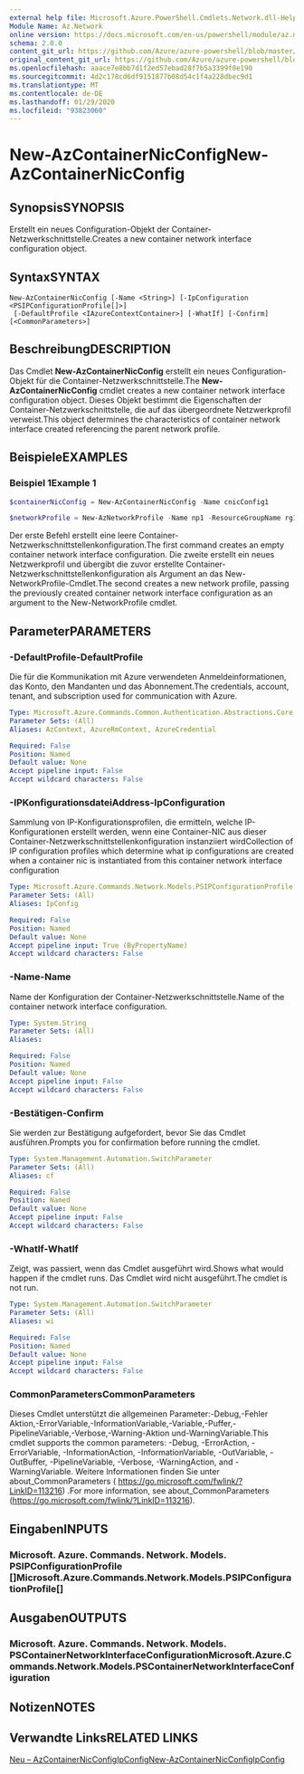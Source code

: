 ```yaml
---
external help file: Microsoft.Azure.PowerShell.Cmdlets.Network.dll-Help.xml
Module Name: Az.Network
online version: https://docs.microsoft.com/en-us/powershell/module/az.network/new-AzContainerNicconfig
schema: 2.0.0
content_git_url: https://github.com/Azure/azure-powershell/blob/master/src/Network/Network/help/New-AzContainerNicConfig.md
original_content_git_url: https://github.com/Azure/azure-powershell/blob/master/src/Network/Network/help/New-AzContainerNicConfig.md
ms.openlocfilehash: aaace7e8bb7d1f2ed57ebad28f7b5a3399f0e190
ms.sourcegitcommit: 4d2c178cd6df9151877b08d54c1f4a228dbec9d1
ms.translationtype: MT
ms.contentlocale: de-DE
ms.lasthandoff: 01/29/2020
ms.locfileid: "93823060"
---
```

# <span data-ttu-id="b090b-101">New-AzContainerNicConfig</span><span class="sxs-lookup"><span data-stu-id="b090b-101">New-AzContainerNicConfig</span></span>

## <span data-ttu-id="b090b-102">Synopsis</span><span class="sxs-lookup"><span data-stu-id="b090b-102">SYNOPSIS</span></span>
<span data-ttu-id="b090b-103">Erstellt ein neues Configuration-Objekt der Container-Netzwerkschnittstelle.</span><span class="sxs-lookup"><span data-stu-id="b090b-103">Creates a new container network interface configuration object.</span></span>

## <span data-ttu-id="b090b-104">Syntax</span><span class="sxs-lookup"><span data-stu-id="b090b-104">SYNTAX</span></span>

```
New-AzContainerNicConfig [-Name <String>] [-IpConfiguration <PSIPConfigurationProfile[]>]
 [-DefaultProfile <IAzureContextContainer>] [-WhatIf] [-Confirm] [<CommonParameters>]
```

## <span data-ttu-id="b090b-105">Beschreibung</span><span class="sxs-lookup"><span data-stu-id="b090b-105">DESCRIPTION</span></span>
<span data-ttu-id="b090b-106">Das Cmdlet **New-AzContainerNicConfig** erstellt ein neues Configuration-Objekt für die Container-Netzwerkschnittstelle.</span><span class="sxs-lookup"><span data-stu-id="b090b-106">The **New-AzContainerNicConfig** cmdlet creates a new container network interface configuration object.</span></span> <span data-ttu-id="b090b-107">Dieses Objekt bestimmt die Eigenschaften der Container-Netzwerkschnittstelle, die auf das übergeordnete Netzwerkprofil verweist.</span><span class="sxs-lookup"><span data-stu-id="b090b-107">This object determines the characteristics of container network interface created referencing the parent network profile.</span></span>

## <span data-ttu-id="b090b-108">Beispiele</span><span class="sxs-lookup"><span data-stu-id="b090b-108">EXAMPLES</span></span>

### <span data-ttu-id="b090b-109">Beispiel 1</span><span class="sxs-lookup"><span data-stu-id="b090b-109">Example 1</span></span>
```powershell
$containerNicConfig = New-AzContainerNicConfig -Name cnicConfig1

$networkProfile = New-AzNetworkProfile -Name np1 -ResourceGroupName rg1 -Location westus -ContainerNetworkInterfaceConfiguration $containerNicConfig
```

<span data-ttu-id="b090b-110">Der erste Befehl erstellt eine leere Container-Netzwerkschnittstellenkonfiguration.</span><span class="sxs-lookup"><span data-stu-id="b090b-110">The first command creates an empty container network interface configuration.</span></span> <span data-ttu-id="b090b-111">Die zweite erstellt ein neues Netzwerkprofil und übergibt die zuvor erstellte Container-Netzwerkschnittstellenkonfiguration als Argument an das New-NetworkProfile-Cmdlet.</span><span class="sxs-lookup"><span data-stu-id="b090b-111">The second creates a new network profile, passing the previously created container network interface configuration as an argument to the New-NetworkProfile cmdlet.</span></span>

## <span data-ttu-id="b090b-112">Parameter</span><span class="sxs-lookup"><span data-stu-id="b090b-112">PARAMETERS</span></span>

### <span data-ttu-id="b090b-113">-DefaultProfile</span><span class="sxs-lookup"><span data-stu-id="b090b-113">-DefaultProfile</span></span>
<span data-ttu-id="b090b-114">Die für die Kommunikation mit Azure verwendeten Anmeldeinformationen, das Konto, den Mandanten und das Abonnement.</span><span class="sxs-lookup"><span data-stu-id="b090b-114">The credentials, account, tenant, and subscription used for communication with Azure.</span></span>

```yaml
Type: Microsoft.Azure.Commands.Common.Authentication.Abstractions.Core.IAzureContextContainer
Parameter Sets: (All)
Aliases: AzContext, AzureRmContext, AzureCredential

Required: False
Position: Named
Default value: None
Accept pipeline input: False
Accept wildcard characters: False
```

### <span data-ttu-id="b090b-115">-IPKonfigurationsdateiAddress</span><span class="sxs-lookup"><span data-stu-id="b090b-115">-IpConfiguration</span></span>
<span data-ttu-id="b090b-116">Sammlung von IP-Konfigurationsprofilen, die ermitteln, welche IP-Konfigurationen erstellt werden, wenn eine Container-NIC aus dieser Container-Netzwerkschnittstellenkonfiguration instanziiert wird</span><span class="sxs-lookup"><span data-stu-id="b090b-116">Collection of IP configuration profiles which determine what ip configurations are created when a container nic is instantiated from this container network interface configuration</span></span>

```yaml
Type: Microsoft.Azure.Commands.Network.Models.PSIPConfigurationProfile[]
Parameter Sets: (All)
Aliases: IpConfig

Required: False
Position: Named
Default value: None
Accept pipeline input: True (ByPropertyName)
Accept wildcard characters: False
```

### <span data-ttu-id="b090b-117">-Name</span><span class="sxs-lookup"><span data-stu-id="b090b-117">-Name</span></span>
<span data-ttu-id="b090b-118">Name der Konfiguration der Container-Netzwerkschnittstelle.</span><span class="sxs-lookup"><span data-stu-id="b090b-118">Name of the container network interface configuration.</span></span>

```yaml
Type: System.String
Parameter Sets: (All)
Aliases:

Required: False
Position: Named
Default value: None
Accept pipeline input: False
Accept wildcard characters: False
```

### <span data-ttu-id="b090b-119">-Bestätigen</span><span class="sxs-lookup"><span data-stu-id="b090b-119">-Confirm</span></span>
<span data-ttu-id="b090b-120">Sie werden zur Bestätigung aufgefordert, bevor Sie das Cmdlet ausführen.</span><span class="sxs-lookup"><span data-stu-id="b090b-120">Prompts you for confirmation before running the cmdlet.</span></span>

```yaml
Type: System.Management.Automation.SwitchParameter
Parameter Sets: (All)
Aliases: cf

Required: False
Position: Named
Default value: None
Accept pipeline input: False
Accept wildcard characters: False
```

### <span data-ttu-id="b090b-121">-WhatIf</span><span class="sxs-lookup"><span data-stu-id="b090b-121">-WhatIf</span></span>
<span data-ttu-id="b090b-122">Zeigt, was passiert, wenn das Cmdlet ausgeführt wird.</span><span class="sxs-lookup"><span data-stu-id="b090b-122">Shows what would happen if the cmdlet runs.</span></span>
<span data-ttu-id="b090b-123">Das Cmdlet wird nicht ausgeführt.</span><span class="sxs-lookup"><span data-stu-id="b090b-123">The cmdlet is not run.</span></span>

```yaml
Type: System.Management.Automation.SwitchParameter
Parameter Sets: (All)
Aliases: wi

Required: False
Position: Named
Default value: None
Accept pipeline input: False
Accept wildcard characters: False
```

### <span data-ttu-id="b090b-124">CommonParameters</span><span class="sxs-lookup"><span data-stu-id="b090b-124">CommonParameters</span></span>
<span data-ttu-id="b090b-125">Dieses Cmdlet unterstützt die allgemeinen Parameter:-Debug,-Fehler Aktion,-ErrorVariable,-InformationVariable,-Variable,-Puffer,-PipelineVariable,-Verbose,-Warning-Aktion und-WarningVariable.</span><span class="sxs-lookup"><span data-stu-id="b090b-125">This cmdlet supports the common parameters: -Debug, -ErrorAction, -ErrorVariable, -InformationAction, -InformationVariable, -OutVariable, -OutBuffer, -PipelineVariable, -Verbose, -WarningAction, and -WarningVariable.</span></span> <span data-ttu-id="b090b-126">Weitere Informationen finden Sie unter about_CommonParameters ( https://go.microsoft.com/fwlink/?LinkID=113216) .</span><span class="sxs-lookup"><span data-stu-id="b090b-126">For more information, see about_CommonParameters (https://go.microsoft.com/fwlink/?LinkID=113216).</span></span>

## <span data-ttu-id="b090b-127">Eingaben</span><span class="sxs-lookup"><span data-stu-id="b090b-127">INPUTS</span></span>

### <span data-ttu-id="b090b-128">Microsoft. Azure. Commands. Network. Models. PSIPConfigurationProfile []</span><span class="sxs-lookup"><span data-stu-id="b090b-128">Microsoft.Azure.Commands.Network.Models.PSIPConfigurationProfile[]</span></span>

## <span data-ttu-id="b090b-129">Ausgaben</span><span class="sxs-lookup"><span data-stu-id="b090b-129">OUTPUTS</span></span>

### <span data-ttu-id="b090b-130">Microsoft. Azure. Commands. Network. Models. PSContainerNetworkInterfaceConfiguration</span><span class="sxs-lookup"><span data-stu-id="b090b-130">Microsoft.Azure.Commands.Network.Models.PSContainerNetworkInterfaceConfiguration</span></span>

## <span data-ttu-id="b090b-131">Notizen</span><span class="sxs-lookup"><span data-stu-id="b090b-131">NOTES</span></span>

## <span data-ttu-id="b090b-132">Verwandte Links</span><span class="sxs-lookup"><span data-stu-id="b090b-132">RELATED LINKS</span></span>

[<span data-ttu-id="b090b-133">Neu – AzContainerNicConfigIpConfig</span><span class="sxs-lookup"><span data-stu-id="b090b-133">New-AzContainerNicConfigIpConfig</span></span>](./New-AzContainerNicConfigIpConfig.md)

